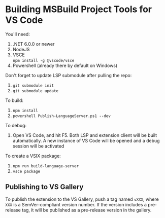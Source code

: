 # Building MSBuild Project Tools for VS Code

You'll need:

1. .NET 6.0.0 or newer
2. NodeJS
3. VSCE  
   `npm install -g @vscode/vsce`
4. Powershell (already there by default on Windows)

Don't forget to update LSP submodule after pulling the repo:

1. `git submodule init`
2. `git submodule update`

To build:

1. `npm install`
2. `powershell Publish-LanguageServer.ps1 --dev`

To debug:

1. Open VS Code, and hit F5. Both LSP and extension client will be built automatically. A new instance of VS Code will be opened and a debug session will be activated

To create a VSIX package:

1. `npm run build-language-server`
2. `vsce package`

## Publishing to VS Gallery

To publish the extension to the VS Gallery, push a tag named `vXXX`, where `XXX` is a SemVer-compliant version number.
If the version includes a pre-release tag, it will be published as a pre-release version in the gallery.
